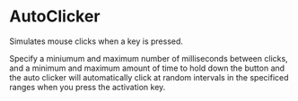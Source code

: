 # AutoClicker
Simulates mouse clicks when a key is pressed.

Specify a miniumum and maximum number of milliseconds between clicks, and a minimum and maximum amount of time to hold down the button
and the auto clicker will automatically click at random intervals in the specificed ranges when you press the activation key. 

